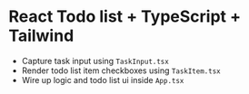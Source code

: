 # React Todo list + TypeScript + Tailwind

- Capture task input using `TaskInput.tsx`
- Render todo list item checkboxes using `TaskItem.tsx`
- Wire up logic and todo list ui inside `App.tsx`

